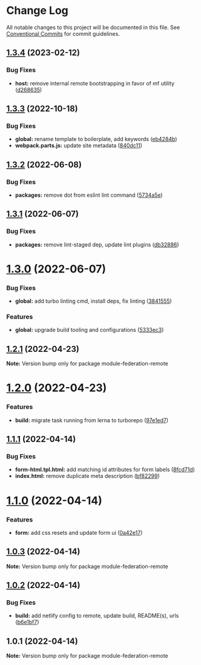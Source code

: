 # Change Log

All notable changes to this project will be documented in this file.
See [Conventional Commits](https://conventionalcommits.org) for commit guidelines.

## [1.3.4](https://github.com/waldronmatt/module-federation-boilerplate/compare/v1.3.3...v1.3.4) (2023-02-12)


### Bug Fixes

* **host:** remove internal remote bootstrapping in favor of mf utility ([d268635](https://github.com/waldronmatt/module-federation-boilerplate/commit/d268635bbe78ce9e706ccdab90ef8e2f20c41812))





## [1.3.3](https://github.com/waldronmatt/module-federation-boilerplate/compare/v1.3.2...v1.3.3) (2022-10-18)


### Bug Fixes

* **global:** rename template to boilerplate, add keywords ([eb4284b](https://github.com/waldronmatt/module-federation-boilerplate/commit/eb4284b64b7d80afce64ae98ccf68d4fb074efd2))
* **webpack.parts.js:** update site metadata ([840dc11](https://github.com/waldronmatt/module-federation-boilerplate/commit/840dc11effbedcf90ecc501d81a7422f3a499d65))





## [1.3.2](https://github.com/waldronmatt/module-federation-template/compare/v1.3.1...v1.3.2) (2022-06-08)


### Bug Fixes

* **packages:** remove dot from eslint lint command ([5734a5e](https://github.com/waldronmatt/module-federation-template/commit/5734a5e34ede2cbaa44c3a9dd8c4390b55533894))





## [1.3.1](https://github.com/waldronmatt/module-federation-template/compare/v1.3.0...v1.3.1) (2022-06-07)


### Bug Fixes

* **packages:** remove lint-staged dep, update lint plugins ([db32886](https://github.com/waldronmatt/module-federation-template/commit/db328866247f6525a7eb20c53caaadd5c951f87c))





# [1.3.0](https://github.com/waldronmatt/module-federation-template/compare/v1.2.1...v1.3.0) (2022-06-07)


### Bug Fixes

* **global:** add turbo linting cmd, install deps, fix linting ([3841555](https://github.com/waldronmatt/module-federation-template/commit/3841555c2c8b9234bcecce8e9152c749a0bf7010))


### Features

* **global:** upgrade build tooling and configurations ([5333ec3](https://github.com/waldronmatt/module-federation-template/commit/5333ec36ac21b3164981494c6d45d35e97e5a426))





## [1.2.1](https://github.com/waldronmatt/module-federation-template/compare/v1.2.0...v1.2.1) (2022-04-23)

**Note:** Version bump only for package module-federation-remote





# [1.2.0](https://github.com/waldronmatt/module-federation-template/compare/v1.1.4...v1.2.0) (2022-04-23)


### Features

* **build:** migrate task running from lerna to turborepo ([97e1ed7](https://github.com/waldronmatt/module-federation-template/commit/97e1ed79251a6eaa152f9e3c9fe0901e6813149d))





## [1.1.1](https://github.com/waldronmatt/module-federation-template/compare/v1.1.0...v1.1.1) (2022-04-14)


### Bug Fixes

* **form-html.tpl.html:** add matching id attributes for form labels ([8fcd71d](https://github.com/waldronmatt/module-federation-template/commit/8fcd71dd5b8a55d0e29ba542997d95be2e352010))
* **index.html:** remove duplicate meta description ([bf82299](https://github.com/waldronmatt/module-federation-template/commit/bf82299897f2d68ab832e5665c6797e12f2a628c))





# [1.1.0](https://github.com/waldronmatt/module-federation-template/compare/v1.0.3...v1.1.0) (2022-04-14)


### Features

* **form:** add css resets and update form ui ([0a42e17](https://github.com/waldronmatt/module-federation-template/commit/0a42e17d6698685fb2c54657a14c022a5f58a1ed))





## [1.0.3](https://github.com/waldronmatt/module-federation-template/compare/v1.0.2...v1.0.3) (2022-04-14)

**Note:** Version bump only for package module-federation-remote





## [1.0.2](https://github.com/waldronmatt/module-federation-template/compare/v1.0.1...v1.0.2) (2022-04-14)


### Bug Fixes

* **build:** add netlify config to remote, update build, README(s), urls ([b6e1bf7](https://github.com/waldronmatt/module-federation-template/commit/b6e1bf73fe9fe4dcf512ec405c0e8debb46c13e8))





## 1.0.1 (2022-04-14)

**Note:** Version bump only for package module-federation-remote
